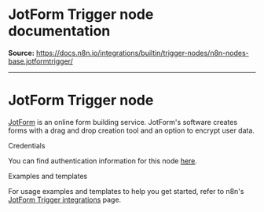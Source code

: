 # JotForm Trigger node documentation

**Source:** https://docs.n8n.io/integrations/builtin/trigger-nodes/n8n-nodes-base.jotformtrigger/

---

# JotForm Trigger node

[JotForm](https://www.jotform.com/) is an online form building service. JotForm's software creates forms with a drag and drop creation tool and an option to encrypt user data.

Credentials

You can find authentication information for this node [here](../../credentials/jotform/).

Examples and templates

For usage examples and templates to help you get started, refer to n8n's [JotForm Trigger integrations](https://n8n.io/integrations/jotform-trigger/) page.
